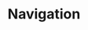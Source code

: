 ---
title: Navigation
tags: ["navigation", "direction", "guidance", "wayfinding", "map", "route"]
icon: navigation
svg: '<svg xmlns="http://www.w3.org/2000/svg" width="24" height="24" fill="none" viewBox="0 0 24 24" stroke-width="1.5" stroke-linecap="round" stroke-linejoin="round" stroke="currentColor"><path d="M11.54 3.333a.485.485 0 0 1 .92 0l6.5 16.916c.178.464-.272.917-.685.69l-6.05-3.314a.46.46 0 0 0-.45 0l-6.05 3.315c-.413.226-.863-.227-.685-.69z"/></svg>'
---